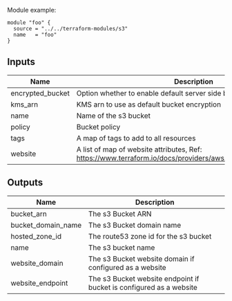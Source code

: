 Module example:

    module "foo" {
      source = "../../terraform-modules/s3"
      name   = "foo"
    }




## Inputs

| Name | Description | Type | Default | Required |
|------|-------------|:----:|:-----:|:-----:|
| encrypted_bucket | Option whether to enable default server side bucket encryption | string | `false` | no |
| kms_arn | KMS arn to use as default bucket encryption | string | `aws/s3` | no |
| name | Name of the s3 bucket | string | - | yes |
| policy | Bucket policy | string | `` | no |
| tags | A map of tags to add to all resources | map | `<map>` | no |
| website | A list of map of website attributes, Ref: https://www.terraform.io/docs/providers/aws/r/s3_bucket.html#website | list | `<list>` | no |

## Outputs

| Name | Description |
|------|-------------|
| bucket_arn | The s3 Bucket ARN |
| bucket_domain_name | The s3 Bucket domain name |
| hosted_zone_id | The route53 zone id for the s3 bucket |
| name | The s3 bucket name |
| website_domain | The s3 Bucket website domain if configured as a website |
| website_endpoint | The s3 Bucket website endpoint if bucket is configured as a website |

